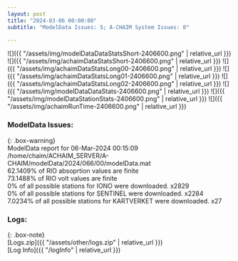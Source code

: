 ```yaml
---
layout: post
title: "2024-03-06 00:00:00"
subtitle: "ModelData Issues: 5; A-CHAIM System Issues: 0"

---
```


![]({{ "/assets/img/modelDataDataStatsShort-2406600.png" | relative_url }})
![]({{ "/assets/img/achaimDataStatsShort-2406600.png" | relative_url }})
![]({{ "/assets/img/achaimDataStatsLong00-2406600.png" | relative_url }})
![]({{ "/assets/img/achaimDataStatsLong01-2406600.png" | relative_url }})
![]({{ "/assets/img/achaimDataStatsLong02-2406600.png" | relative_url }})
![]({{ "/assets/img/modelDataDataStats-2406600.png" | relative_url }})
![]({{ "/assets/img/modelDataStationStats-2406600.png" | relative_url }})
![]({{ "/assets/img/achaimRunTime-2406600.png" | relative_url }})


### ModelData Issues:  
  
{: .box-warning}  
 ModelData report for 06-Mar-2024 00:15:09   
 /home/chaim/ACHAIM_SERVER/A-CHAIM/modelData/2024/066/00/modelData.mat   
 62.1409% of RIO absoprtion values are finite   
 73.1488% of RIO volt values are finite   
 0% of all possible stations for IONO were downloaded. x2829   
 0% of all possible stations for SENTINEL were downloaded. x2284   
 7.0234% of all possible stations for KARTVERKET were downloaded. x27   
  


### Logs:  
  
{: .box-note}  
[Logs.zip]({{ "/assets/other/logs.zip" | relative_url }})  
[Log Info]({{ "/logInfo" | relative_url }})  
